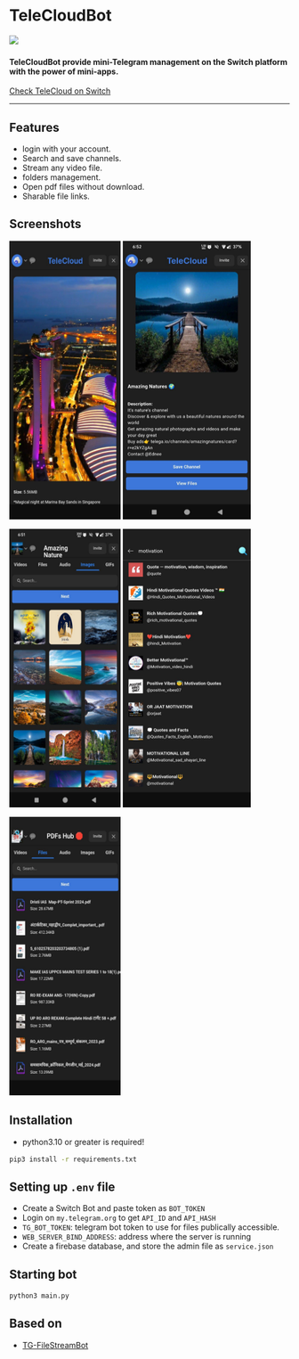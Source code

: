 # TeleCloudBot

![](https://f004.backblazeb2.com/file/switch-bucket/b56ec7a0-c44f-11ee-9cb5-a4b7a49d7fec.png)

#### TeleCloudBot provide mini-Telegram management on the Switch platform with the power of mini-apps.

[Check TeleCloud on Switch](https://iswitch.click/telecloud_bot)

---

## Features
- login with your account.
- Search and save channels.
- Stream any video file.
- folders management.
- Open pdf files without download.
- Sharable file links.

## Screenshots
<p float="left">
<img src="./screenshots/image0.png" height="500" width="200">
<img src="./screenshots/image1.png" height="500"width="230">
</p>
<p float="left">
<img src="./screenshots/image02.png" height="500" width="200">
<img src="./screenshots/image3.png" height="500"width="230">
</p>

<p float="left">
<img src="./screenshots/image04.png" height="500" width="200">
</p>

## Installation
- python3.10 or greater is required!

```bash
pip3 install -r requirements.txt
```

## Setting up `.env` file
- Create a Switch Bot and paste token as `BOT_TOKEN`
- Login on `my.telegram.org` to get `API_ID` and `API_HASH`
- `TG_BOT_TOKEN`: telegram bot token to use for files publically accessible.
- `WEB_SERVER_BIND_ADDRESS`: address where the server is running
- Create a firebase database, and store the admin file as `service.json`

## Starting bot
```bash
python3 main.py
```

## Based on
- [TG-FileStreamBot](https://github.com/EverythingSuckz/TG-FileStreamBot/)